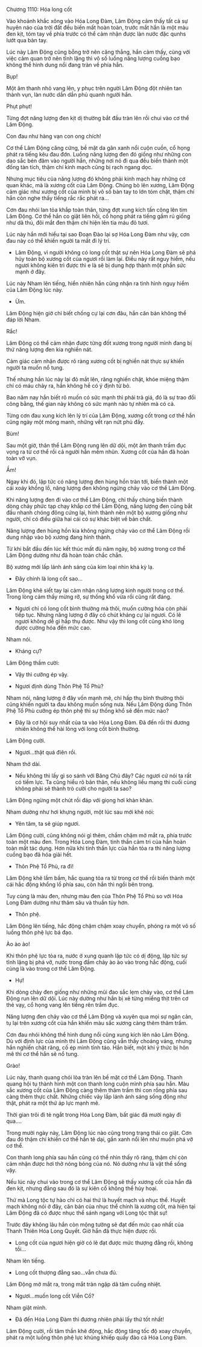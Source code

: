 




Chương 1110: Hóa long cốt


Vào khoảnh khắc xông vào Hóa Long Đàm, Lâm Động cảm thấy tất cả sự huyên náo của trời đất đều biến mất hoàn toàn, trước mắt hắn là một màu đen kịt, tóm tay về phía trước có thể cảm nhận được làn nước đặc qunhs lướt qua bàn tay.

Lúc này Lâm Động cũng bỗng trở nên căng thẳng, hắn cảm thấy, cùng với việc cảm quan trở nên tĩnh lặng thì vô số luồng năng lượng cuồng bạo không thể hình dung nổi đang tràn về phía hắn.

Bụp!

Một âm thanh nhỏ vang lên, y phục trên người Lâm Động đột nhiên tan thành vụn, làn nước dần dần phủ quanh người hắn.

Phụt phụt!

Từng đợt năng lượng đen kịt dị thường bắt đầu tràn lên rồi chui vào cơ thể Lâm Động.

Con đau như hàng vạn con ong chích!

Cơ thể Lâm Động căng cứng, bề mặt da gân xanh nổi cuộn cuồn, cổ họng phát ra tiếng kêu đau đớn. Luồng năng lượng đen đó giống như những con dao sắc bén đâm vào người hắn, những nơi nó đi qua đều biến thành một đống tàn tích, thậm chí kinh mạch cũng bị rạch ngang dọc.

Nhưng mục tiêu của năng lượng đó không phải kinh mạch hay những cơ quan khác, mà là xương cốt của Lâm Động. Chúng bò lên xương, Lâm Động cảm giác như xương cốt của mình bị vô số bàn tay to lớn tóm chặt, thậm chí hắn còn nghe thấy tiếng rắc rắc phát ra…

Cơn đau nhói lan tỏa khắp toàn thân, từng đợt xung kích tấn công lên tim Lâm Động. Cơ thể hắn co giật liên hồi, cổ họng phát ra tiếng gầm rú giống như dã thú, đôi mắt đen thậm chí hiện lên tia máu đỏ tươi.

Lúc này hắn mới hiểu tại sao Đoạn Đào lại sợ Hóa Long Đàm như vậy, cơn đau này có thể khiến người ta mất đi lý trí.

- Lâm Động, vì người không có long cốt thật sự nên Hóa Long Đàm sẽ phá hủy toàn bộ xương cốt của ngươi rồi làm lại. Điều này rất nguy hiểm, nếu ngươi không kiên trì được thì e là sẽ bị dung hợp thành một phần sức mạnh ở đây.

Lúc này Nham lên tiếng, hiển nhiên hắn cũng nhận ra tình hình nguy hiểm của Lâm Động lúc này.

- Ừm.

Lâm Động hiện giờ chỉ biết chống cự lại cơn đâu, hắn căn bản không thể đáp lời Nham.

Rắc!

Lâm Động có thể cảm nhận được từng đốt xương trong người mình đang bị thứ năng lượng đen kia nghiền nát.

Cảm giác cảm nhận được rõ ràng xương cốt bị nghiền nát thực sự khiến người ta muốn nổ tung.

Thế nhưng hắn lúc này lại đỏ mắt lên, răng nghiến chặt, khóe miệng thậm chí có máu chảy ra, hắn không hề có ý định từ bỏ.

Bao năm nay hắn biết rõ muốn có sức mạnh thì phải trả giá, đó là sự trao đổi công bằng, thế gian này không có sức mạnh nào tự nhiên mà có cả.

Từng cơn đau xung kích lên lý trí của Lâm Động, xương cốt trong cơ thể hắn cũng ngày một mỏng manh, những vết rạn nứt phủ đầy.

Bùm!

Sau một giờ, thân thể Lâm Động rung lên dữ dội, một âm thanh trầm đục vọng ra từ cơ thể rồi cả người hắn mềm nhũn. Xương cốt của hắn đã hoàn toàn vỡ vụn.

Ầm!

Ngay khi đó, lập tức có năng lượng đen hùng hồn tràn tới, biến thành một cái xoáy khổng lồ, năng lượng đen không ngừng chảy vào cơ thể Lâm Động.

Khi năng lượng đen đi vào cơ thể Lâm Động, chỉ thấy chúng biến thành dòng chảy phức tạp chạy khắp cơ thể Lâm Động, năng lượng đen cũng bắt đầu nhanh chóng đông cứng lại, hình thành nên một bộ xương giống như người, chỉ có điều giữa hai cái có sự khác biệt về bản chất.

Năng lượng đen hùng hồn kia không ngừng chảy vào cơ thể Lâm Động rồi dung nhập vào bộ xương đang hình thành.

Từ khi bắt đầu đến lúc kết thúc mất đủ năm ngày, bộ xương trong cơ thể Lâm Động dường như đã hoàn toàn chắc chắn.

Bộ xương mới lấp lánh ánh sáng của kim loại nhìn khá kỳ lạ.

- Đây chính là long cốt sao…

Lâm Động khẽ siết tay lại cảm nhận năng lượng kinh người trong cơ thể. Trong lòng cảm thấy mừng rỡ, sự thống khổ vừa rồi cũng rất đáng.

- Ngươi chỉ có long cốt bình thường mà thôi, muốn cường hóa còn phải tiếp tục. Nhưng năng lượng ở đây có chút kháng cự lại ngươi. Có lẽ ngươi không dễ gì hấp thụ được. Như vậy thì long cốt cũng khó lòng được cường hóa đến mức cao.

Nham nói.

- Kháng cự?

Lâm Động thầm cười:

- Vậy thì cưỡng ép vậy.

- Ngươi định dùng Thôn Phệ Tổ Phù?

Nham nói, năng lượng ở đây vốn mạnh mẽ, chỉ hấp thụ bình thường thôi cũng khiến người ta đau không muốn sống nưa. Nếu Lâm Động dùng Thôn Phệ Tổ Phù cưỡng ép thôn phệ thì sự thống khổ sẽ đến mức nào?

- Đây là cơ hội suy nhất của ta vào Hóa Long Đàm. Đã đến rồi thì đương nhiên không thể hài lòng với long cốt bình thường.

Lâm Động cười.

- Ngươi…thật quá điên rồi.

Nham thở dài.

- Nếu không thì lấy gì so sánh với Băng Chủ đây? Các ngươi cứ nói ta rất có tiềm lực. Ta cũng hiểu rõ bản thân, nếu không liều mạng thì cuối cùng không phải sẽ thành trò cười cho người ta sao?

Lâm Động ngừng một chút rồi đáp với giọng hơi khàn khàn.

Nham dường như hơi khựng người, một lúc sau mới khẽ nói:

- Yên tâm, ta sẽ giúp ngươi.

Lâm Động cười, cũng không nói gì thêm, chầm chậm mở mắt ra, phía trước toàn một màu đen. Trong Hóa Long Đàm, tinh thần cảm tri của hắn hoàn toàn mất tác dụng. Hơn nữa khi tinh thần lực của hắn tỏa ra thì năng lượng cuồng bạo đã hóa giải hết.

- Thôn Phệ Tổ Phù, ra đi!

Lâm Động khẽ lầm bầm, hắc quang tỏa ra từ trong cơ thể rồi biến thành một cái hắc động khổng lồ phía sau, còn hắn thì ngồi bên trong.

Tuy cùng là màu đen, nhưng màu đen của Thôn Phệ Tổ Phù so với Hóa Long Đàm dường như thâm sâu và thuần túy hơn.

- Thôn phệ.

Lâm Động lên tiếng, hắc động chậm chậm xoay chuyển, phóng ra một vô số luồng thôn phệ lực bá đạo.

Ào ào ào!

Khi thôn phệ lực tỏa ra, nước ở xung quanh lập tức có dị động, lập tức sự tĩnh lặng bị phá vỡ, nước trong đầm chảy ào ào vào trong hắc động, cuối cùng là vào trong cơ thể Lâm Động.

- Hự!

Khi dòng chảy đen giống như những mũi đao sắc lẹm chảy vào, cơ thể Lâm Động run lên dữ dội. Lúc này dường như hắn bị xẻ từng miếng thịt trên cơ thẻ vạy, cổ họng vang lên tiếng rên trầm đục.

Năng lượng đen chảy vào cơ thể Lâm Động và xuyên qua mọi sự ngăn cản, tụ lại trên xương cốt của hắn khiến màu sắc xương càng thêm thâm trầm.

Cơn đau nhói không thể hình dung nổi cũng xung kích lên não Lâm Động. Dù với định lực của mình thì Lâm Động cũng vẫn thấy choáng váng, nhưng hắn nghiến chặt răng, cố ép mình tỉnh táo. Hắn biết, một khi ý thức bị hôn mê thì cơ thể hắn sẽ nổ tung.

Grào!

Lúc này, thanh quang chói lòa tràn lên bề mặt cơ thể Lâm Động. Thanh quang hội tụ thành hình một con thanh long cuộn mình phía sau hắn. Màu sắc xương cốt của Lâm Động càng thêm thâm trầm thì con rồng phía sau càng thêm thực chất. Những chiếc vảy lấp lánh ánh sáng sống động như thật, phát ra một thứ áp lực mạnh mẽ.

Thời gian trôi đi tẻ ngắt trong Hóa Long Đàm, bất giác đã mười ngày đi qua….

Trong mười ngày này, Lâm Động lúc nào cũng trong trạng thái co giật. Cơn đau đó thậm chí khiến cơ thể hắn tê dại, gần xanh nổi lên như muốn phá vỡ cơ thể.

Con thanh long phía sau hắn cũng có thể nhìn thấy rõ ràng, thậm chí còn cảm nhận được hơi thở nóng bỏng của nó. Nó dường như là vật thể sống vậy.

Nếu lúc này chui vào trong cơ thể Lâm Động sẽ thấy xương cốt của hắn đã đen kịt, nhưng đằng sau đó là sự kiên cố không thể hủy hoại.

Thứ mà Long tộc tự hào chỉ có hai thứ là huyết mạch và nhục thể. Huyết mạch không nói ở đây, căn bản của nhục thể chính là xương cốt, mà hiện tại Lâm Động đã có được nhục thể sánh ngang với Long tộc thật sự!

Trước đây không lâu hắn còn mộng tưởng sẽ đạt đến mức cao nhất của Thanh Thiên Hóa Long Quyết. Giờ hắn đã thực hiện được rồi.

- Long cốt của ngươi hiện giờ có lẽ đạt được mức thượng đẳng rồi, không tồi…

Nham lên tiếng.

- Long cốt thượng đẳng sao…vẫn chưa đủ.

Lâm Động mở mắt ra, trong mắt tràn ngập dã tâm cuồng nhiệt.

- Ngươi…muốn long cốt Viễn Cổ?

Nham giật mình.

- Đã đến Hóa Long Đàm thì đương nhiên phải lấy thứ tốt nhất!

Lâm Động cười, rồi tâm thần khẽ động, hắc động tăng tốc độ xoay chuyển, phát ra một luồng thôn phệ lực khủng khiếp quấy đảo cả Hóa Long Đàm.




